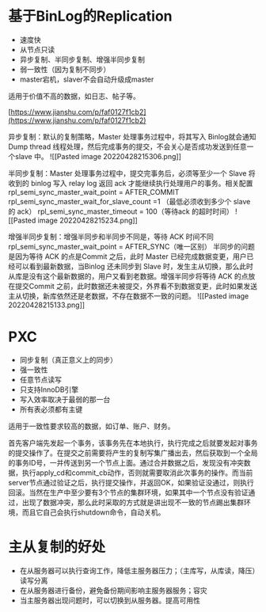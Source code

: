 # 基于BinLog的Replication
-   速度快
-   从节点只读
-   异步复制、半同步复制、增强半同步复制
-   弱一致性（因为复制不同步）
-   master宕机，slaver不会自动升级成master

适用于价值不高的数据，如日志、帖子等。

[https://www.jianshu.com/p/faf0127f1cb2](https://www.jianshu.com/p/faf0127f1cb2)

异步复制：默认的复制策略，Master 处理事务过程中，将其写入 Binlog就会通知 Dump thread 线程处理，然后完成事务的提交，不会关心是否成功发送到任意一个slave 中。
![[Pasted image 20220428215306.png]]

半同步复制：Master 处理事务过程中，提交完事务后，必须等至少一个 Slave 将收到的 binlog 写入 relay log 返回 ack 才能继续执行处理用户的事务。相关配置
rpl_semi_sync_master_wait_point = AFTER_COMMIT
rpl_semi_sync_master_wait_for_slave_count =1 （最低必须收到多少个 slave 的 ack）
rpl_semi_sync_master_timeout = 100（等待ack 的超时时间）
![[Pasted image 20220428215234.png]]

增强半同步复制：增强半同步和半同步不同是，等待 ACK 时间不同
rpl_semi_sync_master_wait_point = AFTER_SYNC（唯一区别）
半同步的问题是因为等待 ACK 的点是Commit 之后，此时 Master 已经完成数据变更，用户已经可以看到最新数据，当Binlog 还未同步到 Slave 时，发生主从切换，那么此时从库是没有这个最新数据的，用户又看到老数据。增强半同步将等待 ACK 的点放在提交Commit 之前，此时数据还未被提交，外界看不到数据变更，此时如果发送主从切换，新库依然还是老数据，不存在数据不一致的问题。
![[Pasted image 20220428215133.png]]

  

# PXC
-   同步复制（真正意义上的同步） 
-   强一致性
-   任意节点读写
-   只支持InnoDB引擎
-   写入效率取决于最弱的那一台
-   所有表必须都有主键

适用于一致性要求较高的数据，如订单、账户、财务。

首先客户端先发起一个事务，该事务先在本地执行，执行完成之后就要发起对事务的提交操作了。在提交之前需要将产生的复制写集广播出去，然后获取到一个全局的事务ID号，一并传送到另一个节点上面。通过合并数据之后，发现没有冲突数据，执行apply\_cd和commit\_cb动作，否则就需要取消此次事务的操作。而当前server节点通过验证之后，执行提交操作，并返回OK，如果验证没通过，则执行回滚。当然在生产中至少要有3个节点的集群环境，如果其中一个节点没有验证通过，出现了数据冲突，那么此时采取的方式就是讲出现不一致的节点踢出集群环境，而且它自己会执行shutdown命令，自动关机。

# 主从复制的好处
- 在从服务器可以执行查询工作，降低主服务器压力；（主库写，从库读，降压）读写分离
- 在从服务器进行备份，避免备份期间影响主服务器服务；容灾
- 当主服务器出现问题时，可以切换到从服务器。提高可用性